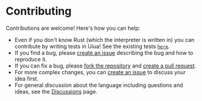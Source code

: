 # Contributing

Contributions are welcome! Here's how you can help:

- Even if you don't know Rust (which the interpreter is written in) you can contribute by writing tests in Uiua! See the existing tests [`here`](https://github.com/uiua-lang/uiua/tree/main/tests).
- If you find a bug, please [create an issue](https://github.com/uiua-lang/uiua/issues/new) describing the bug and how to reproduce it.
- If you can fix a bug, please [fork the repository](https://github.com/uiua-lang/uiua/fork) and [create a pull request](https://github.com/uiua-lang/uiua/compare).
- For more complex changes, you can [create an issue](https://github.com/uiua-lang/uiua/issues/new) to discuss your idea first.
- For general discussion about the language including questions and ideas, see the [Discussions](https://github.com/uiua-lang/uiua/discussions) page.
